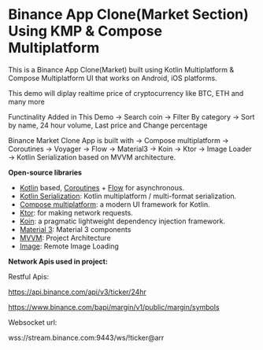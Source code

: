 # Binance App Clone(Market Section) Using KMP & Compose Multiplatform

This is a Binance App Clone(Market) built using Kotlin Multiplatform & Compose Multiplatform UI that works on Android, iOS platforms.

This demo will diplay realtime price of cryptocurrency like BTC, ETH and many more

Functinality Added in This Demo
-> Search coin
-> Filter By category
-> Sort by name, 24 hour volume, Last price and Change percentage

Binance Market Clone App is built with 
-> Compose multiplatform
-> Coroutines
-> Voyager
-> Flow
-> Material3
-> Koin
-> Ktor
-> Image Loader
-> Kotlin Serialization based on MVVM architecture.

**Open-source libraries**

- [Kotlin](https://kotlinlang.org/) based, [Coroutines](https://github.com/Kotlin/kotlinx.coroutines) + [Flow](https://kotlin.github.io/kotlinx.coroutines/kotlinx-coroutines-core/kotlinx.coroutines.flow/) for asynchronous.
- [Kotlin Serialization](https://github.com/Kotlin/kotlinx.serialization): Kotlin multiplatform / multi-format serialization.
- [Compose multiplatform](https://github.com/JetBrains/compose-multiplatform): a modern UI framework for Kotlin.
- [Ktor](https://github.com/ktorio/ktor): for making network requests.
- [Koin](https://github.com/InsertKoinIO/koin): a pragmatic lightweight dependency injection framework.
- [Material 3](https://m3.material.io/components): Material 3 components
- [MVVM](https://github.com/ahmedeltaher/MVVM-Kotlin-Android-Architecture): Project Architecture
- [Image](https://github.com/qdsfdhvh/compose-imageloader): Remote Image Loading

**Network Apis used in project:**

Restful Apis:

<https://api.binance.com/api/v3/ticker/24hr>

<https://www.binance.com/bapi/margin/v1/public/margin/symbols>

Websocket url:

wss://stream.binance.com:9443/ws/!ticker@arr

